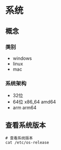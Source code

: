 # 系统

## 概念

### 类别

- windows
- linux
- mac

### 系统架构

- 32位
- 64位 x86_64 amd64
- arm arm64

## 查看系统版本

```shell
# 查看系统版本
cat /etc/os-release
```
